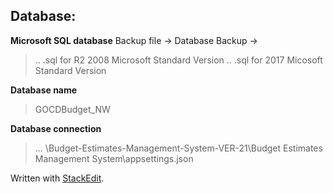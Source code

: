 ## Database:


**Microsoft SQL database** 
Backup file -> Database Backup -> 

> .. .sql for R2 2008 Microsoft Standard Version 
> .. .sql for 2017 Micosoft Standard Version

**Database name**

> GOCDBudget_NW

**Database connection**

> ... \Budget-Estimates-Management-System-VER-21\Budget Estimates Management System\appsettings.json



Written with [StackEdit](https://stackedit.io/).

